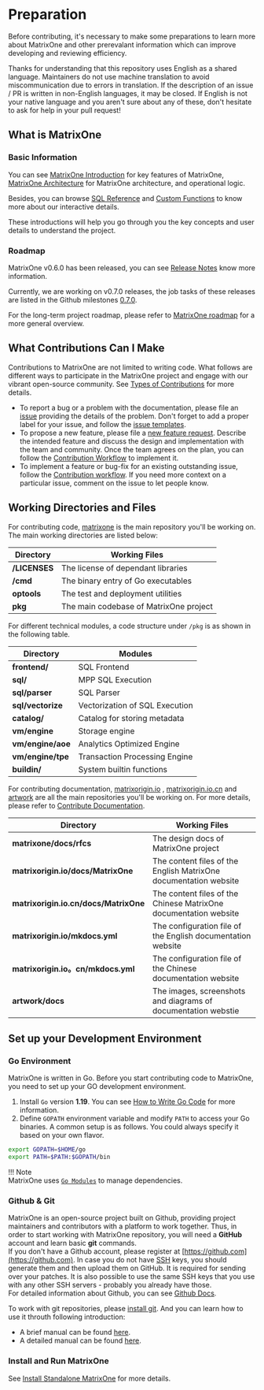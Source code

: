 # **Preparation**

Before contributing, it's necessary to make some preparations to learn more about MatrixOne and other prerevalant information which can improve developing and reviewing efficiency.

Thanks for understanding that this repository uses English as a shared language. Maintainers do not use machine translation to avoid miscommunication due to errors in translation. If the description of an issue / PR is written in non-English languages, it may be closed. If English is not your native language and you aren't sure about any of these, don't hesitate to ask for help in your pull request!

## **What is MatrixOne**

### Basic Information

You can see [MatrixOne Introduction](../../Overview/matrixone-introduction.md) for key features of MatrixOne, [MatrixOne Architecture](../../Overview/matrixone-architecture-design.md) for MatrixOne architecture, and operational logic.

Besides, you can browse [SQL Reference](../../Reference/SQL-Reference/Data-Definition-Language/create-database.md) and [Custom Functions](../../Reference/Builtin-Functions/Mathematical/abs.md) to know more about our interactive details.

These introductions will help you go through you the key concepts and user details to understand the project.

### Roadmap

MatrixOne v0.6.0 has been released, you can see [Release Notes](../../Release-Notes/v0.6.0.md) know more information.

Currently, we are working on v0.7.0 releases, the job tasks of these releases are listed in the Github milestones [0.7.0](https://github.com/matrixorigin/matrixone/milestone/9).

For the long-term project roadmap, please refer to [MatrixOne roadmap](https://github.com/matrixorigin/matrixone/issues/613) for a more general overview.

## **What Contributions Can I Make**

Contributions to MatrixOne are not limited to writing code. What follows are different ways to participate in the MatrixOne project and engage with our vibrant open-source community. See [Types of Contributions](types-of-contributions.md) for more details.  

* To report a bug or a problem with the documentation, please file an [issue](https://github.com/matrixorigin/matrixone/issues/new/choose) providing the details of the problem. Don't forget to add a proper label for your issue, and follow the [issue templates](report-an-issue.md#issue-templates).  
* To propose a new feature, please file a [new feature request](https://github.com/matrixorigin/matrixone/issues/new/choose). Describe the intended feature and discuss the design and implementation with the team and community. Once the team agrees on the plan, you can follow the [Contribution Workflow](contribute-code.md#workflow) to implement it.  
* To implement a feature or bug-fix for an existing outstanding issue, follow the [Contribution workflow](contribute-code.md#workflow). If you need more context on a particular issue, comment on the issue to let people know.

## **Working Directories and Files**

For contributing code, [matrixone](https://github.com/matrixorigin/matrixone) is the main repository you'll be working on. The main working directories are listed below:

| Directory              | Working Files                                                  |
| ------------------------------ | ------------------------------------------------------------ |
| **/LICENSES** | The license of dependant libraries |
| **/cmd** | The binary entry of Go executables  |
| **optools** | The test and deployment utilities  |
| **pkg** | The main codebase of MatrixOne project  |

For different technical modules, a code structure under `/pkg` is as shown in the following table.  

| Directory              | Modules                                                 |
| ------------------------------ | ------------------------------------------------------------ |
| **frontend/** | SQL Frontend |
| **sql/** | MPP SQL Execution  |
| **sql/parser** | SQL Parser  |
| **sql/vectorize** | Vectorization of SQL Execution   |
| **catalog/** | Catalog for storing metadata  |
| **vm/engine** | Storage engine  |
| **vm/engine/aoe** |  Analytics Optimized Engine  |
| **vm/engine/tpe** |  Transaction Processing Engine  |
| **buildin/** |  System builtin functions  |

For contributing documentation, [matrixorigin.io](https://github.com/matrixorigin/matrixorigin.io) , [matrixorigin.io.cn](https://github.com/matrixorigin/matrixorigin.io.cn) and [artwork](https://github.com/matrixorigin/artwork) are all the main repositories you'll be working on. For more details, please refer to [Contribute Documentation](contribute-documentation.md).

| Directory              | Working Files                                                  |
| ------------------------------ | ------------------------------------------------------------ |
| **matrixone/docs/rfcs** | The design docs of MatrixOne project |
| **matrixorigin.io/docs/MatrixOne** | The content files of the English MatrixOne documentation website  |
| **matrixorigin.io.cn/docs/MatrixOne** | The content files of the Chinese MatrixOne documentation website  |
| **matrixorigin.io/mkdocs.yml** | The configuration file of the English documentation website |
| **matrixorigin.io。cn/mkdocs.yml** | The configuration file of the Chinese documentation website |
| **artwork/docs** | The images, screenshots and diagrams of documentation webstie |

## **Set up your Development Environment**  

### **Go Environment**

MatrixOne is written in Go. Before you start contributing code to MatrixOne, you need to set up your GO development environment.

1. Install `Go` version **1.19**. You can see [How to Write Go Code](http://golang.org/doc/code.html) for more information.  
2. Define `GOPATH` environment variable and modify `PATH` to access your Go binaries. A common setup is as follows. You could always specify it based on your own flavor.

```sh
export GOPATH=$HOME/go  
export PATH=$PATH:$GOPATH/bin
```

!!! Note  
    MatrixOne uses [`Go Modules`](https://github.com/golang/go/wiki/Modules) to manage dependencies.

### **Github & Git**

MatrixOne is an open-source project built on Github, providing project maintainers and contributors with a platform to work together. Thus, in order to start working with MatrixOne repository, you will need a **GitHub** account and learn basic **git** commands.   
If you don't have a Github account, please register at [https://github.com](https://github.com). In case you do not have [SSH](https://docs.github.com/en/authentication/connecting-to-github-with-ssh/about-ssh) keys, you should generate them and then upload them on GitHub. It is required for sending over your patches. It is also possible to use the same SSH keys that you use with any other SSH servers - probably you already have those.  
For detailed information about Github, you can see [Github Docs](https://docs.github.com/en).  

To work with git repositories, please [install git](http://git-scm.com/downloads).
And you can learn how to use it throuth following introduction:  

* A brief manual can be found [here](https://education.github.com/git-cheat-sheet-education.pdf).
* A detailed manual can be found [here](https://git-scm.com/book/en/v2).

### **Install and Run MatrixOne**

See [Install Standalone MatrixOne](../../Get-Started/install-standalone-matrixone.md) for more details.
